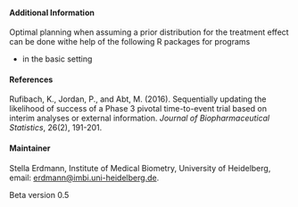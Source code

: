 #### Additional Information
Optimal planning when assuming a prior distribution for the treatment effect can be done withe help of the following R packages for programs 
* in the basic setting

#### References

Rufibach, K., Jordan, P., and Abt, M. (2016). Sequentially updating the likelihood of success of a Phase 3 pivotal time-to-event trial based on interim analyses or external information. <i>Journal of Biopharmaceutical Statistics</i>, 26(2), 191-201.

#### Maintainer

Stella Erdmann, Institute of Medical Biometry, University of Heidelberg, email: erdmann@imbi.uni-heidelberg.de.

Beta version 0.5

